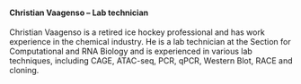 #### Christian Vaagenso – Lab technician

<div class="social-profile">
<div class="contact-icons">
<a href="mailto:christian.dalager.vaagenso@bio.ku.dk" title="email"><i class="fa-solid fa-envelope"></i></a>
</div>
</div>

Christian Vaagenso is a retired ice hockey professional and has work experience in the chemical industry. He is a lab technician at the Section for Computational and RNA Biology and is experienced in various lab techniques, including CAGE, ATAC-seq, PCR, qPCR, Western Blot, RACE and cloning.